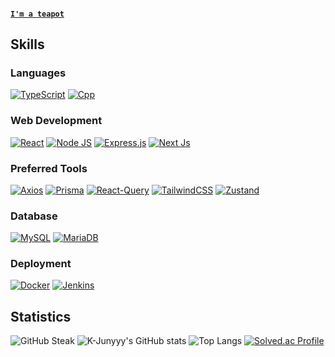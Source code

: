 #### [```I'm a teapot```](https://developer.mozilla.org/en-US/docs/Web/HTTP/Status/418)

## Skills
### Languages
[![TypeScript](https://img.shields.io/badge/TypeScript-3178C6?style=flat-square&logo=TypeScript&logoColor=white)](https://www.typescriptlang.org/)
[![Cpp](https://img.shields.io/badge/C++-00589D?style=flat-square&logo=c%2B%2B&logoColor=white)](https://cplusplus.com/)

### Web Development
[![React](https://img.shields.io/badge/React-00CCFF?style=flat-square&logo=React&logoColor=white)](https://react.dev/)
[![Node JS](https://img.shields.io/badge/Node.js-339933?style=flat-square&logo=Node.js&logoColor=white)](https://nodejs.org/en)
[![Express.js](https://img.shields.io/badge/express.js-339933?style=flat-square&logo=Express&logoColor=white)](https://expressjs.com/)
[![Next Js](https://img.shields.io/badge/Next.js-363636?style=flat-square&logo=Next.js&logoColor=white)](https://nextjs.org/)
<!-- ![TailwindCSS](https://img.shields.io/badge/Tailwindcss-06B6D4?style=flat-square&logo=Tailwindcss&logoColor=white) --->

### Preferred Tools
[![Axios](https://img.shields.io/badge/Axios-5A29E4?style=flat-square&logo=axios&logoColor=white)](https://axios-http.com/)
[![Prisma](https://img.shields.io/badge/Prisma-2D3748?style=flat-square&logo=prisma&logoColor=white)](https://www.prisma.io/?via=start&gad_source=1)
[![React-Query](https://img.shields.io/badge/React_Query-FF4154?style=flat-square&logo=react-query&logoColor=white)](https://tanstack.com/query/v3)
[![TailwindCSS](https://img.shields.io/badge/TailwindCSS-06B6D4?style=flat-square&logo=tailwindcss&logoColor=white)](https://tailwindcss.com/)
[![Zustand](https://img.shields.io/badge/Zustand-335061?style=flat-square&logo=zustand&logoColor=white)](https://zustand-demo.pmnd.rs/)

### Database
[![MySQL](https://img.shields.io/badge/MySQL-4479A1?style=flat-square&logo=MySQL&logoColor=white)](https://www.mysql.com/)
[![MariaDB](https://img.shields.io/badge/MariaDB-003545?style=flat-square&logo=MariaDB&logoColor=white)](https://mariadb.org/)

### Deployment
[![Docker](https://img.shields.io/badge/Docker-2496ED?style=flat-square&logo=Docker&logoColor=white)](https://docs.docker.com/)
[![Jenkins](https://img.shields.io/badge/Jenkins-335061?style=flat-square&logo=Jenkins&logoColor=white)](https://www.jenkins.io/)

## Statistics
![GitHub Steak](https://github-readme-streak-stats.herokuapp.com?user=park-minhyeong&theme=react&hide_border=true)
![K-Junyyy's GitHub stats](https://github-readme-stats.vercel.app/api?username=park-minhyeong&show_icons=true&theme=react)
![Top Langs](https://github-readme-stats.vercel.app/api/top-langs/?username=park-minhyeong&layout=compact&theme=react)
[![Solved.ac Profile](http://mazassumnida.wtf/api/generate_badge?boj=duncan1409)](https://solved.ac/duncan1409)
